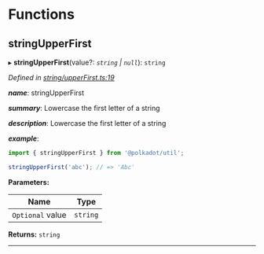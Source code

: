 

# Functions

<a id="stringupperfirst"></a>

##  stringUpperFirst

▸ **stringUpperFirst**(value?: *`string` | `null`*): `string`

*Defined in [string/upperFirst.ts:19](https://github.com/polkadot-js/common/blob/0710c73/packages/util/src/string/upperFirst.ts#L19)*

*__name__*: stringUpperFirst

*__summary__*: Lowercase the first letter of a string

*__description__*: Lowercase the first letter of a string

*__example__*:   

```javascript
import { stringUpperFirst } from '@polkadot/util';

stringUpperFirst('abc'); // => 'Abc'
```

**Parameters:**

| Name | Type |
| ------ | ------ |
| `Optional` value | `string` | `null` |

**Returns:** `string`

___

